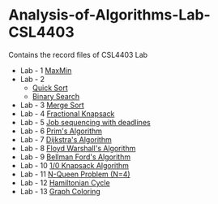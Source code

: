 # Analysis-of-Algorithms-Lab-CSL4403
Contains the record files of CSL4403 Lab

- Lab - 1 [MaxMin](https://onlinegdb.com/G__Z6fYFj)
- Lab - 2
  - [Quick Sort](https://onlinegdb.com/LM8kQo5iD)
  - [Binary Search](https://onlinegdb.com/6tB6mh3og)
- Lab - 3 [Merge Sort](https://onlinegdb.com/5DldQJASg)  
- Lab - 4 [Fractional Knapsack](https://onlinegdb.com/-iykyFUQD)
- Lab - 5 [Job sequencing with deadlines](https://onlinegdb.com/SkGwtBrxd)
- Lab - 6 [Prim's Algorithm](https://onlinegdb.com/-2NdcvACb)
- Lab - 7 [Dijkstra's Algorithm](https://onlinegdb.com/Skmhm3wZO)
- Lab - 8 [Floyd Warshall's Algorithm](https://onlinegdb.com/BJgxseZf_)
- Lab - 9 [Bellman Ford's Algorithm](https://onlinegdb.com/LTD74WqyO)
- Lab - 10 [1/0 Knapsack Algorithm](https://onlinegdb.com/HkN34s3md)
- Lab - 11 [N-Queen Problem (N=4)](https://onlinegdb.com/S1UI30BNu) 
- Lab - 12 [Hamiltonian Cycle](https://onlinegdb.com/rkBj48OS_)
- Lab - 13 [Graph Coloring](https://onlinegdb.com/B1KcNKWU_)
